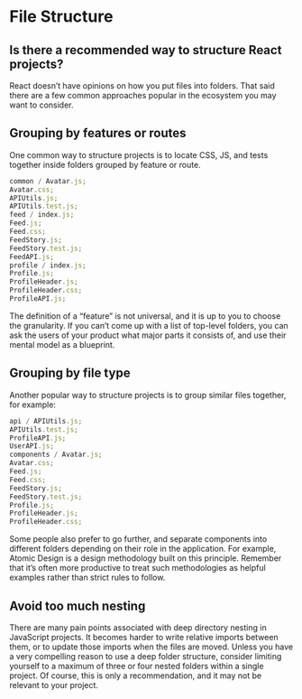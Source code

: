# File Structure

## Is there a recommended way to structure React projects?

React doesn’t have opinions on how you put files into folders. That said there are a few common approaches popular in the ecosystem you may want to consider.

## Grouping by features or routes

One common way to structure projects is to locate CSS, JS, and tests together inside folders grouped by feature or route.

```ts
common / Avatar.js;
Avatar.css;
APIUtils.js;
APIUtils.test.js;
feed / index.js;
Feed.js;
Feed.css;
FeedStory.js;
FeedStory.test.js;
FeedAPI.js;
profile / index.js;
Profile.js;
ProfileHeader.js;
ProfileHeader.css;
ProfileAPI.js;
```

The definition of a “feature” is not universal, and it is up to you to choose the granularity. If you can’t come up with a list of top-level folders, you can ask the users of your product what major parts it consists of, and use their mental model as a blueprint.

## Grouping by file type

Another popular way to structure projects is to group similar files together, for example:

```ts
api / APIUtils.js;
APIUtils.test.js;
ProfileAPI.js;
UserAPI.js;
components / Avatar.js;
Avatar.css;
Feed.js;
Feed.css;
FeedStory.js;
FeedStory.test.js;
Profile.js;
ProfileHeader.js;
ProfileHeader.css;
```

Some people also prefer to go further, and separate components into different folders depending on their role in the application. For example, Atomic Design is a design methodology built on this principle. Remember that it’s often more productive to treat such methodologies as helpful examples rather than strict rules to follow.

## Avoid too much nesting

There are many pain points associated with deep directory nesting in JavaScript projects. It becomes harder to write relative imports between them, or to update those imports when the files are moved. Unless you have a very compelling reason to use a deep folder structure, consider limiting yourself to a maximum of three or four nested folders within a single project. Of course, this is only a recommendation, and it may not be relevant to your project.

